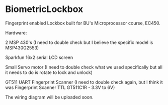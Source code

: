 # BiometricLockbox
Fingerprint enabled Lockbox built for BU's Microprocessor course, EC450.

Hardware: 

2 MSP 430's (I need to double check but I believe the specific model is MSP430G2553)

Sparkfun 16x2 serial LCD screen

Small Servo motor (I need to double check what we used specifically but all it needs to do is rotate to lock and unlock)

GT511 UART Fingerprint Scanner (I need to double check again, but I think it was Fingerprint Scanner TTL GT511C1R - 3.3V to 6V)

The wiring diagram will be uploaded soon.
